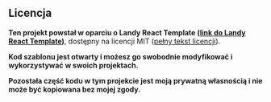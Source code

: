 ## Licencja

**Ten projekt powstał w oparciu o Landy React Template ([link do Landy React Template](https://github.com/Adrinlol/landy-react-template))**, dostępny na licencji MIT ([pełny tekst licencji](https://opensource.org/licenses/MIT)).

**Kod szablonu jest otwarty i możesz go swobodnie modyfikować i wykorzystywać w swoich projektach.**

**Pozostała część kodu w tym projekcie jest moją prywatną własnością i nie może być kopiowana bez mojej zgody.**